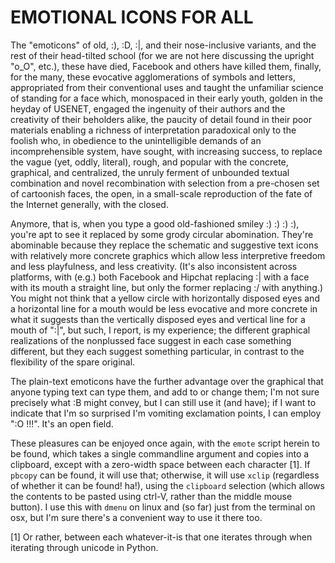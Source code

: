 # EMOTIONAL ICONS FOR ALL

The "emoticons" of old, :), :D, :|, and their nose-inclusive variants,
and the rest of their head-tilted school (for we are not here
discussing the upright "o_O", etc.), these have died, Facebook and
others have killed them, finally, for the many, these evocative
agglomerations of symbols and letters, appropriated from their
conventional uses and taught the unfamiliar science of standing for a
face which, monospaced in their early youth, golden in the heyday of
USENET, engaged the ingenuity of their authors and the creativity of
their beholders alike, the paucity of detail found in their poor
materials enabling a richness of interpretation paradoxical only to
the foolish who, in obedience to the unintelligible demands of an
incomprehensible system, have sought, with increasing success, to
replace the vague (yet, oddly, literal), rough, and popular with the
concrete, graphical, and centralized, the unruly ferment of unbounded
textual combination and novel recombination with selection from a
pre-chosen set of cartoonish faces, the open, in a small-scale
reproduction of the fate of the Internet generally, with the closed.

Anymore, that is, when you type a good old-fashioned smiley :) :) :)
:), you're apt to see it replaced by some grody circular abomination.
They're abominable because they replace the schematic and suggestive
text icons with relatively more concrete graphics which allow less
interpretive freedom and less playfulness, and less creativity. (It's
also inconsistent across platforms, with (e.g.) both Facebook and
Hipchat replacing :| with a face with its mouth a straight line, but
only the former replacing :/ with anything.) You might not think that
a yellow circle with horizontally disposed eyes and a horizontal line
for a mouth would be less evocative and more concrete in what it
suggests than the vertically disposed eyes and vertical line for a
mouth of ":|", but such, I report, is my experience; the different
graphical realizations of the nonplussed face suggest in each case
something different, but they each suggest something particular, in
contrast to the flexibility of the spare original.

The plain-text emoticons have the further advantage over the graphical
that anyone typing text can type them, and add to or change them; I'm
not sure precisely what :B might convey, but I can still use it (and
have); if I want to indicate that I'm so surprised I'm vomiting 
exclamation points, I can employ ":O !!!". It's an open field.

These pleasures can be enjoyed once again, with the `emote` script
herein to be found, which takes a single commandline argument and
copies into a clipboard, except with a zero-width space between each
character [1]. If `pbcopy` can be found, it will use that; otherwise,
it will use `xclip` (regardless of whether it can be found! ha!),
using the `clipboard` selection (which allows the contents to be
pasted using ctrl-V, rather than the middle mouse button). I use this
with `dmenu` on linux and (so far) just from the terminal on osx, but
I'm sure there's a convenient way to use it there too.

[1] Or rather, between each whatever-it-is that one iterates through
when iterating through unicode in Python. 
